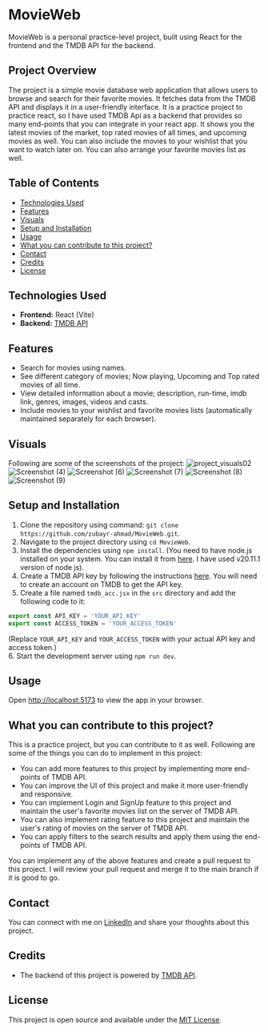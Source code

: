 # MovieWeb

MovieWeb is a personal practice-level project, built using React for the frontend and the TMDB API for the backend.

## Project Overview

The project is a simple movie database web application that allows users to browse and search for their favorite movies. It fetches data from the TMDB API and displays it in a user-friendly interface.
It is a practice project to practice react, so I have used TMDB Api as a backend that provides so many end-points that you can integrate in your react app.
It shows you the latest movies of the market, top rated movies of all times, and upcoming movies as well. You can also include the movies to your wishlist that you want to watch later on. You can also arrange your favorite movies list as well.

## Table of Contents
- [Technologies Used](#technologies-used)
- [Features](#features)
- [Visuals](#visuals)
- [Setup and Installation](#setup-and-installation)
- [Usage](#usage)
- [What you can contribute to this project?](#what-you-can-contribute-to-this-project)
- [Contact](#contact)
- [Credits](#credits)
- [License](#license)

## Technologies Used

- **Frontend:** React (Vite)
- **Backend:** [TMDB API](https://developer.themoviedb.org/reference/intro/getting-started)

## Features

- Search for movies using names.
- See different category of movies; Now playing, Upcoming and Top rated movies of all time.
- View detailed information about a movie; description, run-time, imdb link, genres, images, videos and casts.
- Include movies to your wishlist and favorite movies lists (automatically maintained separately for each browser).

## Visuals
Following are some of the screenshots of the project:
![project_visuals02](https://github.com/zubayr-ahmad/MovieWeb/assets/96572607/1d833d21-c7fd-4a40-8848-a91b9ff09c3c)
![Screenshot (4)](https://github.com/zubayr-ahmad/MovieWeb/assets/96572607/13f76f5a-7c7a-4dbb-a4ef-5cbe2702a0b6)
![Screenshot (6)](https://github.com/zubayr-ahmad/MovieWeb/assets/96572607/87c6c05a-a3be-4505-97b5-b173c229c38f)
![Screenshot (7)](https://github.com/zubayr-ahmad/MovieWeb/assets/96572607/30925d39-7af3-40a8-8278-58647a25373d)
![Screenshot (8)](https://github.com/zubayr-ahmad/MovieWeb/assets/96572607/0cc92d2d-5f90-49f4-93f4-fef733a98f7b)
![Screenshot (9)](https://github.com/zubayr-ahmad/MovieWeb/assets/96572607/d936e33d-2204-43ad-b5a6-b68cc6bb9de4)


## Setup and Installation

1. Clone the repository using command: `git clone https://github.com/zubayr-ahmad/MovieWeb.git`.
2. Navigate to the project directory using `cd MovieWeb`.
3. Install the dependencies using `npm install`. (You need to have node.js installed on your system. You can install it from [here](https://nodejs.org/en/download/). I have used v20.11.1 version of node js).
4. Create a TMDB API key by following the instructions [here](https://www.themoviedb.org/documentation/api). You will need to create an account on TMDB to get the API key.
5. Create a file named `tmdb_acc.jsx` in the `src` directory and add the following code to it:
```jsx
export const API_KEY = 'YOUR_API_KEY'
export const ACCESS_TOKEN = 'YOUR_ACCESS_TOKEN'
```
(Replace `YOUR_API_KEY` and `YOUR_ACCESS_TOKEN` with your actual API key and access token.)  
6. Start the development server using `npm run dev`.
## Usage

Open [http://localhost:5173](http://localhost:5173) to view the app in your browser.

## What you can contribute to this project?
This is a practice project, but you can contribute to it as well. Following are some of the things you can do to implement in this project:
- You can add more features to this project by implementing more end-points of TMDB API.
- You can improve the UI of this project and make it more user-friendly and responsive.
- You can implement Login and SignUp feature to this project and maintain the user's favorite movies list on the server of TMDB API.
- You can also implement rating feature to this project and maintain the user's rating of movies on the server of TMDB API.
- You can apply filters to the search results and apply them using the end-points of TMDB API.

You can implement any of the above features and create a pull request to this project. I will review your pull request and merge it to the main branch if it is good to go.


## Contact

You can connect with me on [LinkedIn](https://www.linkedin.com/in/zubayr-ahmad) and share your thoughts about this project.

## Credits
- The backend of this project is powered by [TMDB API](https://www.themoviedb.org/documentation/api).

## License

This project is open source and available under the [MIT License](LICENSE).
